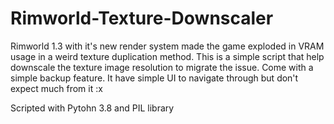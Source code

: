 # Rimworld-Texture-Downscaler
Rimworld 1.3 with it's new render system made the game exploded in VRAM usage in a weird texture duplication method.
This is a simple script that help downscale the texture image resolution to migrate the issue. Come with a simple backup feature.
It have simple UI to navigate through but don't expect much from it :x

Scripted with Pytohn 3.8 and PIL library
